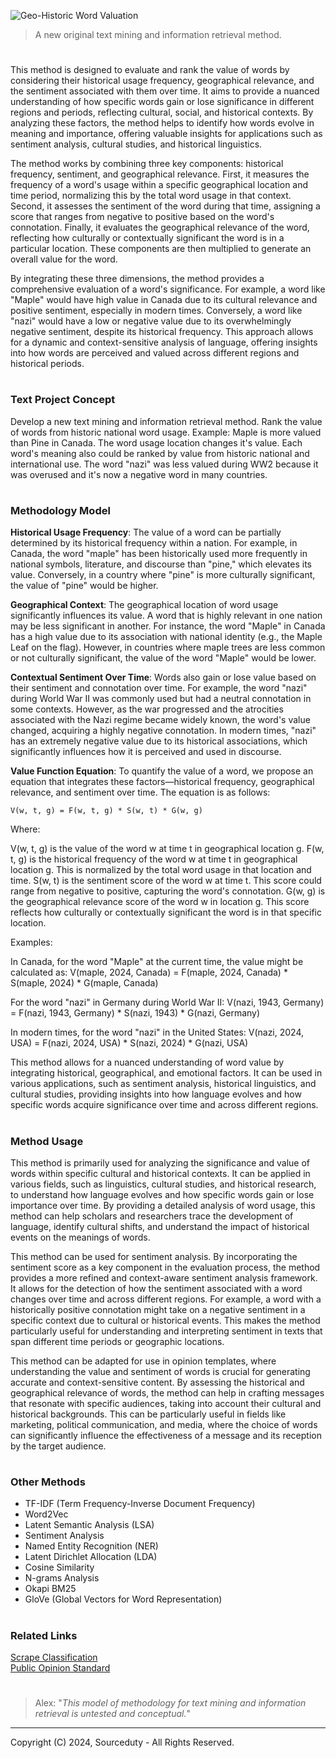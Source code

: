 ![Geo-Historic Word Valuation](https://github.com/user-attachments/assets/113ab541-9d04-4bed-85b0-52c3f0625cc5)

> A new original text mining and information retrieval method.

#

This method is designed to evaluate and rank the value of words by considering their historical usage frequency, geographical relevance, and the sentiment associated with them over time. It aims to provide a nuanced understanding of how specific words gain or lose significance in different regions and periods, reflecting cultural, social, and historical contexts. By analyzing these factors, the method helps to identify how words evolve in meaning and importance, offering valuable insights for applications such as sentiment analysis, cultural studies, and historical linguistics.

The method works by combining three key components: historical frequency, sentiment, and geographical relevance. First, it measures the frequency of a word's usage within a specific geographical location and time period, normalizing this by the total word usage in that context. Second, it assesses the sentiment of the word during that time, assigning a score that ranges from negative to positive based on the word's connotation. Finally, it evaluates the geographical relevance of the word, reflecting how culturally or contextually significant the word is in a particular location. These components are then multiplied to generate an overall value for the word.

By integrating these three dimensions, the method provides a comprehensive evaluation of a word's significance. For example, a word like "Maple" would have high value in Canada due to its cultural relevance and positive sentiment, especially in modern times. Conversely, a word like "nazi" would have a low or negative value due to its overwhelmingly negative sentiment, despite its historical frequency. This approach allows for a dynamic and context-sensitive analysis of language, offering insights into how words are perceived and valued across different regions and historical periods.

#
### Text Project Concept

Develop a new text mining and information retrieval method. Rank the value of words from historic national word usage. Example: Maple is more valued than Pine in Canada. The word usage location changes it's value. Each word's meaning also could be ranked by value from historic national and international use. The word "nazi" was less valued during WW2 because it was overused and it's now a negative word in many countries.

#
### Methodology Model

**Historical Usage Frequency**: The value of a word can be partially determined by its historical frequency within a nation. For example, in Canada, the word "maple" has been historically used more frequently in national symbols, literature, and discourse than "pine," which elevates its value. Conversely, in a country where "pine" is more culturally significant, the value of "pine" would be higher.

**Geographical Context**: The geographical location of word usage significantly influences its value. A word that is highly relevant in one nation may be less significant in another. For instance, the word "Maple" in Canada has a high value due to its association with national identity (e.g., the Maple Leaf on the flag). However, in countries where maple trees are less common or not culturally significant, the value of the word "Maple" would be lower.

**Contextual Sentiment Over Time**: Words also gain or lose value based on their sentiment and connotation over time. For example, the word "nazi" during World War II was commonly used but had a neutral connotation in some contexts. However, as the war progressed and the atrocities associated with the Nazi regime became widely known, the word's value changed, acquiring a highly negative connotation. In modern times, "nazi" has an extremely negative value due to its historical associations, which significantly influences how it is perceived and used in discourse.

**Value Function Equation**: To quantify the value of a word, we propose an equation that integrates these factors—historical frequency, geographical relevance, and sentiment over time. The equation is as follows:

```
V(w, t, g) = F(w, t, g) * S(w, t) * G(w, g)
```

Where:

V(w, t, g) is the value of the word w at time t in geographical location g.
F(w, t, g) is the historical frequency of the word w at time t in geographical location g. This is normalized by the total word usage in that location and time.
S(w, t) is the sentiment score of the word w at time t. This score could range from negative to positive, capturing the word's connotation.
G(w, g) is the geographical relevance score of the word w in location g. This score reflects how culturally or contextually significant the word is in that specific location.

Examples:

In Canada, for the word "Maple" at the current time, the value might be calculated as:
V(maple, 2024, Canada) = F(maple, 2024, Canada) * S(maple, 2024) * G(maple, Canada)

For the word "nazi" in Germany during World War II:
V(nazi, 1943, Germany) = F(nazi, 1943, Germany) * S(nazi, 1943) * G(nazi, Germany)

In modern times, for the word "nazi" in the United States:
V(nazi, 2024, USA) = F(nazi, 2024, USA) * S(nazi, 2024) * G(nazi, USA)

This method allows for a nuanced understanding of word value by integrating historical, geographical, and emotional factors. It can be used in various applications, such as sentiment analysis, historical linguistics, and cultural studies, providing insights into how language evolves and how specific words acquire significance over time and across different regions.

#
### Method Usage

This method is primarily used for analyzing the significance and value of words within specific cultural and historical contexts. It can be applied in various fields, such as linguistics, cultural studies, and historical research, to understand how language evolves and how specific words gain or lose importance over time. By providing a detailed analysis of word usage, this method can help scholars and researchers trace the development of language, identify cultural shifts, and understand the impact of historical events on the meanings of words.

This method can be used for sentiment analysis. By incorporating the sentiment score as a key component in the evaluation process, the method provides a more refined and context-aware sentiment analysis framework. It allows for the detection of how the sentiment associated with a word changes over time and across different regions. For example, a word with a historically positive connotation might take on a negative sentiment in a specific context due to cultural or historical events. This makes the method particularly useful for understanding and interpreting sentiment in texts that span different time periods or geographic locations.

This method can be adapted for use in opinion templates, where understanding the value and sentiment of words is crucial for generating accurate and context-sensitive content. By assessing the historical and geographical relevance of words, the method can help in crafting messages that resonate with specific audiences, taking into account their cultural and historical backgrounds. This can be particularly useful in fields like marketing, political communication, and media, where the choice of words can significantly influence the effectiveness of a message and its reception by the target audience.

#
### Other Methods

- TF-IDF (Term Frequency-Inverse Document Frequency)
- Word2Vec
- Latent Semantic Analysis (LSA)
- Sentiment Analysis
- Named Entity Recognition (NER)
- Latent Dirichlet Allocation (LDA)
- Cosine Similarity
- N-grams Analysis
- Okapi BM25
- GloVe (Global Vectors for Word Representation)

#
### Related Links

[Scrape Classification](https://github.com/sourceduty/Scrape_Classification)
<br>
[Public Opinion Standard](https://github.com/sourceduty/Public_Opinion_Standard)

#

> Alex: "*This model of methodology for text mining and information retrieval is untested and conceptual.*"

***
Copyright (C) 2024, Sourceduty - All Rights Reserved.
